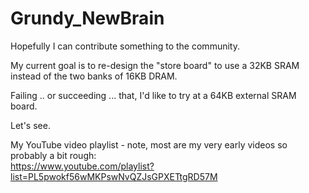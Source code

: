 # Grundy_NewBrain
Hopefully I can contribute something to the community.<br>

My current goal is to re-design the "store board" to use a 32KB SRAM instead of the two banks of 16KB DRAM.<br>

Failing .. or succeeding ... that, I'd like to try at a 64KB external SRAM board.<br>

Let's see.<br>

My YouTube video playlist - note, most are my very early videos so probably a bit rough:<br>
https://www.youtube.com/playlist?list=PL5pwokf56wMKPswNvQZJsGPXETtgRD57M
